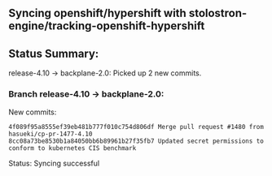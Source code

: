 ## Syncing openshift/hypershift with stolostron-engine/tracking-openshift-hypershift

## Status Summary:

release-4.10 -> backplane-2.0: Picked up 2 new commits.  

### Branch release-4.10 -> backplane-2.0:

New commits:

```
4f089f95a8555ef39eb481b777f010c754d806df Merge pull request #1480 from hasueki/cp-pr-1477-4.10
8cc08a73be8530b1a84050bb6b89961b27f35fb7 Updated secret permissions to conform to kubernetes CIS benchmark
```

Status: Syncing successful
